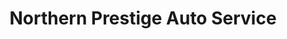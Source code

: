 ---
title: "Northern Prestige Auto Service"
url: /collingwood/northern-prestige-auto-service/
shop: car repair
---